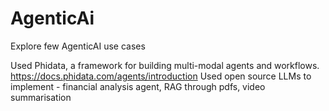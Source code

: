 # AgenticAi
Explore few AgenticAI use cases

Used Phidata, a framework for building multi-modal agents and workflows. https://docs.phidata.com/agents/introduction
Used open source LLMs to implement - financial analysis agent, RAG through pdfs, video summarisation
